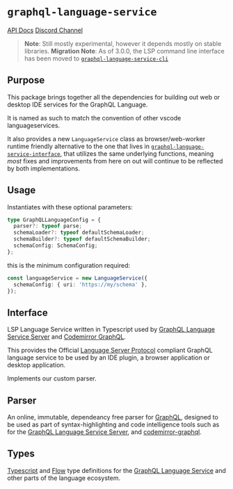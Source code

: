 # `graphql-language-service`

[API Docs](https://graphiql-test.netlify.app/typedoc/modules/graphql_language_service.html)
[Discord Channel](https://discord.gg/wkQCKwazxj)

> **Note**: Still mostly experimental, however it depends mostly on stable libraries.
> **Migration Note**: As of 3.0.0, the LSP command line interface has been moved to [`graphql-language-service-cli`](../graphql-language-service-cli)

## Purpose

This package brings together all the dependencies for building out web or desktop IDE services for the GraphQL Language.

It is named as such to match the convention of other vscode languageservices.

It also provides a new `LanguageService` class as browser/web-worker runtime friendly alternative to the one that lives in [`graphql-language-service-interface`](../graphql-language-service-cli), that utilizes the same underlying functions, meaning _most_ fixes and improvements from here on out will continue to be reflected by both implementations.

## Usage

Instantiates with these optional parameters:

```ts
type GraphQLLanguageConfig = {
  parser?: typeof parse;
  schemaLoader?: typeof defaultSchemaLoader;
  schemaBuilder?: typeof defaultSchemaBuilder;
  schemaConfig: SchemaConfig;
};
```

this is the minimum configuration required:

```ts
const languageService = new LanguageService({
  schemaConfig: { uri: 'https://my/schema' },
});
```

## Interface

LSP Language Service written in Typescript used by [GraphQL Language Service Server](https://github.com/graphql/graphiql/tree/main/packages/graphql-language-service-server) and [Codemirror GraphQL](https://github.com/graphql/graphiql/tree/main/packages/codemirror-graphql).

This provides the Official [Language Server Protocol](https://langserver.org) compliant GraphQL language service to be used by an IDE plugin, a browser application or desktop application.

Implements our custom parser.

## Parser

An online, immutable, dependeancy free parser for [GraphQL](http://graphql.org/), designed to be used as part of syntax-highlighting and code intelligence tools such as for the [GraphQL Language Service Server](https://github.com/graphql/graphiql/tree/main/packages/graphql-language-service-server), and [codemirror-graphql](https://github.com/graphql/graphiql/tree/main/packages/codemirror-graphql).

## Types

[Typescript](https://typescript.com) and [Flow](https://flowtype.org/) type definitions for the [GraphQL Language Service](https://github.com/graphql/graphiql/tree/main/packages/graphql-language-service) and other parts of the language ecosystem.
